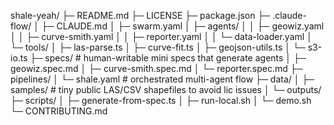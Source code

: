 shale-yeah/
├─ README.md
├─ LICENSE
├─ package.json
├─ .claude-flow/
│  ├─ CLAUDE.md
│  ├─ swarm.yaml
│  ├─ agents/
│  │  ├─ geowiz.yaml
│  │  ├─ curve-smith.yaml
│  │  ├─ reporter.yaml
│  │  └─ data-loader.yaml
│  └─ tools/
│     ├─ las-parse.ts
│     ├─ curve-fit.ts
│     ├─ geojson-utils.ts
│     └─ s3-io.ts
├─ specs/                # human-writable mini specs that generate agents
│  ├─ geowiz.spec.md
│  ├─ curve-smith.spec.md
│  └─ reporter.spec.md
├─ pipelines/
│  └─ shale.yaml         # orchestrated multi-agent flow
├─ data/
│  ├─ samples/           # tiny public LAS/CSV shapefiles to avoid lic issues
│  └─ outputs/
├─ scripts/
│  ├─ generate-from-spec.ts
│  ├─ run-local.sh
│  └─ demo.sh
└─ CONTRIBUTING.md